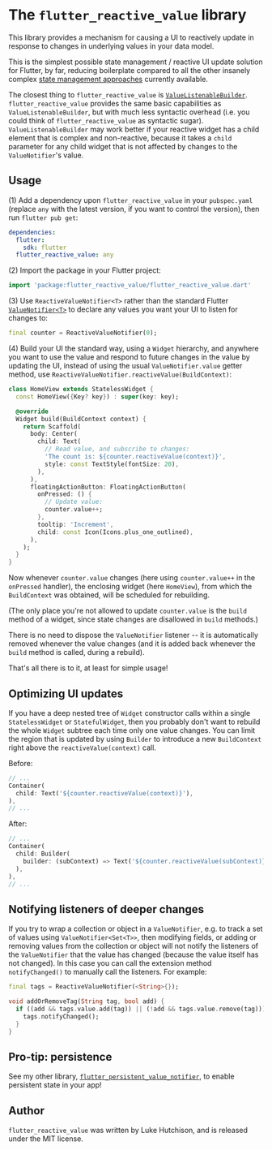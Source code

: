 # The `flutter_reactive_value` library

This library provides a mechanism for causing a UI to reactively update in response to changes in underlying values in your data model.

This is the simplest possible state management / reactive UI update solution for Flutter, by far, reducing boilerplate compared to all the other insanely complex [state management approaches](https://docs.flutter.dev/development/data-and-backend/state-mgmt/options) currently available.

The closest thing to `flutter_reactive_value` is [`ValueListenableBuilder`](https://api.flutter.dev/flutter/widgets/ValueListenableBuilder-class.html). `flutter_reactive_value` provides the same basic capabilities as `ValueListenableBuilder`, but with much less syntactic overhead (i.e. you could think of `flutter_reactive_value` as syntactic sugar). `ValueListenableBuilder` may work better if your reactive widget has a child element that is complex and non-reactive, because it takes a `child` parameter for any child widget that is not affected by changes to the `ValueNotifier`'s value.

## Usage

(1) Add a dependency upon `flutter_reactive_value` in your `pubspec.yaml` (replace `any` with the latest version, if you want to control the version), then run `flutter pub get`:

```yaml
dependencies:
  flutter:
    sdk: flutter
  flutter_reactive_value: any
```

(2) Import the package in your Flutter project:

```dart
import 'package:flutter_reactive_value/flutter_reactive_value.dart'
```

(3) Use `ReactiveValueNotifier<T>` rather than the standard Flutter [`ValueNotifier<T>`](https://api.flutter.dev/flutter/foundation/ValueNotifier-class.html) to declare any values you want your UI to listen for changes to:

```dart
final counter = ReactiveValueNotifier(0);
```

(4) Build your UI the standard way, using a `Widget` hierarchy, and anywhere you want to use the value and respond to future changes in the value by updating the UI, instead of using the usual `ValueNotifier.value` getter method, use `ReactiveValueNotifier.reactiveValue(BuildContext)`:

```dart
class HomeView extends StatelessWidget {
  const HomeView({Key? key}) : super(key: key);

  @override
  Widget build(BuildContext context) {
    return Scaffold(
      body: Center(
        child: Text(
          // Read value, and subscribe to changes:
          'The count is: ${counter.reactiveValue(context)}',
          style: const TextStyle(fontSize: 20),
        ),
      ),
      floatingActionButton: FloatingActionButton(
        onPressed: () {
          // Update value:
          counter.value++;
        },
        tooltip: 'Increment',
        child: const Icon(Icons.plus_one_outlined),
      ),
    );
  }
}
```

Now whenever `counter.value` changes (here using `counter.value++` in the `onPressed` handler), the enclosing widget (here `HomeView`), from which the `BuildContext` was obtained, will be scheduled for rebuilding.

(The only place you're not allowed to update `counter.value` is the `build` method of a widget, since state changes are disallowed in `build` methods.)

There is no need to dispose the `ValueNotifier` listener -- it is automatically removed whenever the value changes (and it is added back whenever the `build` method is called, during a rebuild).

That's all there is to it, at least for simple usage!

## Optimizing UI updates

If you have a deep nested tree of `Widget` constructor calls within a single `StatelessWidget` or `StatefulWidget`, then you probably don't want to rebuild the whole `Widget` subtree each time only one value changes. You can limit the region that is updated by using `Builder` to introduce a new `BuildContext` right above the `reactiveValue(context)` call.

Before:

```dart
// ...
Container(
  child: Text('${counter.reactiveValue(context)}'),
),
// ...
```

After:

```dart
// ...
Container(
  child: Builder(
    builder: (subContext) => Text('${counter.reactiveValue(subContext)}'),
  ),
),
// ...
```

## Notifying listeners of deeper changes

If you try to wrap a collection or object in a `ValueNotifier`, e.g. to track a set of values using `ValueNotifier<Set<T>>`, then modifying fields, or adding or removing values from the collection or object will not notify the listeners of the `ValueNotifier` that the value has changed (because the value itself has not changed). In this case you can call the extension method `notifyChanged()` to manually call the listeners. For example:

```dart
final tags = ReactiveValueNotifier(<String>{});

void addOrRemoveTag(String tag, bool add) {
  if ((add && tags.value.add(tag)) || (!add && tags.value.remove(tag))) {
    tags.notifyChanged();
  }
}
```

## Pro-tip: persistence

See my other library, [`flutter_persistent_value_notifier`](https://github.com/lukehutch/flutter_persistent_value_notifier), to enable persistent state in your app!

## Author

`flutter_reactive_value` was written by Luke Hutchison, and is released under the MIT license.